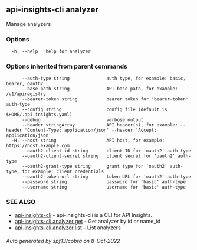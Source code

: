 ## api-insights-cli analyzer

Manage analyzers

### Options

```
  -h, --help   help for analyzer
```

### Options inherited from parent commands

```
      --auth-type string              auth type, for example: basic, bearer, oauth2
      --base-path string              API base path, for example: /v1/apiregistry
      --bearer-token string           bearer token for 'bearer-token' auth-type
      --config string                 config file (default is $HOME/.api-insights.yaml)
      --debug                         verbose output
      --header stringArray            API header(s), for example: --header 'Content-Type: application/json' --header 'Accept: application/json'
  -H, --host string                   API host, for example: https://host.example.com
      --oauth2-client-id string       client ID for 'oauth2' auth-type
      --oauth2-client-secret string   client secret for 'oauth2' auth-type
      --oauth2-grant-type string      grant type for 'oauth2' auth-type, for example: client_credentials
      --oauth2-token-url string       token URL for 'oauth2' auth-type
      --password string               password for 'basic' auth-type
      --username string               username for 'basic' auth-type
```

### SEE ALSO

* [api-insights-cli](api-insights-cli.md)	 - api-insights-cli is a CLI for API Insights.
* [api-insights-cli analyzer get](api-insights-cli_analyzer_get.md)	 - Get analyzer by id or name_id
* [api-insights-cli analyzer list](api-insights-cli_analyzer_list.md)	 - List analyzers

###### Auto generated by spf13/cobra on 8-Oct-2022
